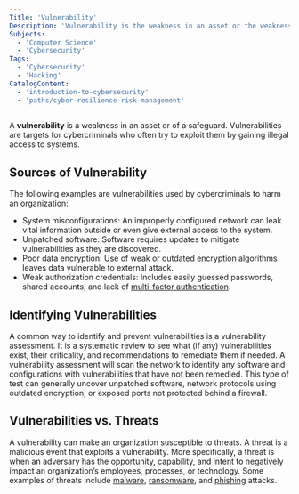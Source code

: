 ```yaml
---
Title: 'Vulnerability'
Description: 'Vulnerability is the weakness in an asset or the weakness of a safeguard.'
Subjects:
  - 'Computer Science'
  - 'Cybersecurity'
Tags:
  - 'Cybersecurity'
  - 'Hacking'
CatalogContent:
  - 'introduction-to-cybersecurity'
  - 'paths/cyber-resilience-risk-management'
---
```


A **vulnerability** is a weakness in an asset or of a safeguard. Vulnerabilities are targets for cybercriminals who often try to exploit them by gaining illegal access to systems.

## Sources of Vulnerability

The following examples are vulnerabilities used by cybercriminals to harm an organization:

- System misconfigurations: An improperly configured network can leak vital information outside or even give external access to the system.
- Unpatched software: Software requires updates to mitigate vulnerabilities as they are discovered.
- Poor data encryption: Use of weak or outdated encryption algorithms leaves data vulnerable to external attack.
- Weak authorization credentials: Includes easily guessed passwords, shared accounts, and lack of [multi-factor authentication](https://www.codecademy.com/resources/docs/cybersecurity/multi-factor-authentication).

## Identifying Vulnerabilities

A common way to identify and prevent vulnerabilities is a vulnerability assessment. It is a systematic review to see what (if any) vulnerabilities exist, their criticality, and recommendations to remediate them if needed. A vulnerability assessment will scan the network to identify any software and configurations with vulnerabilities that have not been remedied. This type of test can generally uncover unpatched software, network protocols using outdated encryption, or exposed ports not protected behind a firewall.

## Vulnerabilities vs. Threats

A vulnerability can make an organization susceptible to threats. A threat is a malicious event that exploits a vulnerability. More specifically, a threat is when an adversary has the opportunity, capability, and intent to negatively impact an organization’s employees, processes, or technology. Some examples of threats include [malware](https://www.codecademy.com/resources/docs/cybersecurity/malware), [ransomware](https://www.codecademy.com/resources/docs/cybersecurity/malware/ransomware), and [phishing](https://www.codecademy.com/resources/docs/cybersecurity/cyber-attack/phishing) attacks.
